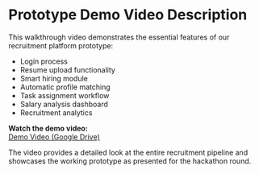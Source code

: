 # Prototype Demo Video Description

This walkthrough video demonstrates the essential features of our recruitment platform prototype:
- Login process
- Resume upload functionality
- Smart hiring module
- Automatic profile matching
- Task assignment workflow
- Salary analysis dashboard
- Recruitment analytics

**Watch the demo video:**  
[Demo Video (Google Drive)](https://drive.google.com/file/d/1DqDZQTZDQCl4bE_scjQJiAoTuP2CaPcp/view?usp=sharing)

The video provides a detailed look at the entire recruitment pipeline and showcases the working prototype as presented for the hackathon round.
